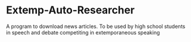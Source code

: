 # Extemp-Auto-Researcher
A program to download news articles. To be used by high school students in speech and debate competiting in extemporaneous speaking
